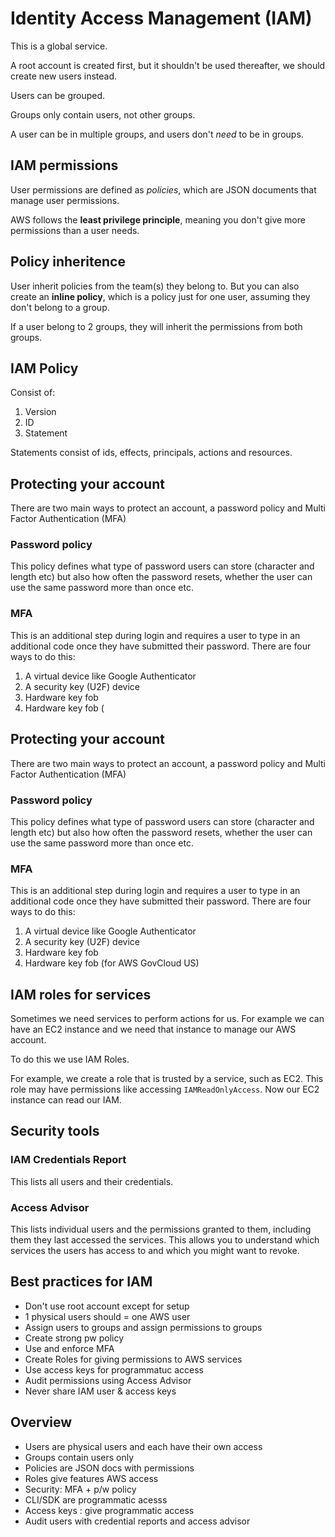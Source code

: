 # Identity Access Management (IAM)

This is a global service.

A root account is created first, but it shouldn't be used thereafter, we should create new users instead.

Users can be grouped.

Groups only contain users, not other groups.

A user can be in multiple groups, and users don't *need* to be in groups.

## IAM permissions

User permissions are defined as *policies*, which are JSON documents that manage user permissions. 

AWS follows the **least privilege principle**, meaning you don't give more permissions than a user needs. 

## Policy inheritence 

User inherit policies from the team(s) they belong to. But you can also create an **inline policy**, which is a policy just for one user, assuming they don't belong to a group. 

If a user belong to 2 groups, they will inherit the permissions from both groups. 

## IAM Policy

Consist of:

1. Version
2. ID
3. Statement

Statements consist of ids, effects, principals, actions and resources. 

## Protecting your account

There are two main ways to protect an account, a password policy and Multi Factor Authentication (MFA)

### Password policy

This policy defines what type of password users can store (character and length etc) but also how often the password resets, whether the user can use the same password more than once etc.

### MFA

This is an additional step during login and requires a user to type in an additional code once they have submitted their password. There are four ways to do this:

1. A virtual device like Google Authenticator
2. A security key (U2F) device
3. Hardware key fob
4. Hardware key fob (

## Protecting your account

There are two main ways to protect an account, a password policy and Multi Factor Authentication (MFA)

### Password policy

This policy defines what type of password users can store (character and length etc) but also how often the password resets, whether the user can use the same password more than once etc.

### MFA

This is an additional step during login and requires a user to type in an additional code once they have submitted their password. There are four ways to do this:

1. A virtual device like Google Authenticator
2. A security key (U2F) device
3. Hardware key fob
4. Hardware key fob (for AWS GovCloud US)

## IAM roles for services

Sometimes we need services to perform actions for us. For example we can have an EC2 instance and we need that instance to manage our AWS account.

To do this we use IAM Roles. 

For example, we create a role that is trusted by a service, such as EC2. This role may have permissions like accessing `IAMReadOnlyAccess`. Now our EC2 instance can read our IAM.

## Security tools

### IAM Credentials Report

This lists all users and their credentials.

### Access Advisor

This lists individual users and the permissions granted to them, including them they last accessed the services. This allows you to understand which services the users has access to and which you might want to revoke. 

## Best practices for IAM

- Don't use root account except for setup
- 1 physical users should = one AWS user
- Assign users to groups and assign permissions to groups
- Create strong pw policy
- Use and enforce MFA
- Create Roles for giving permissions to AWS services
- Use access keys for programmatuc access
- Audit permissions using Access Advisor
-  Never share IAM user & access keys

## Overview

- Users are physical users and each have their own access
- Groups contain users only
- Policies are JSON docs with permissions
- Roles give features AWS access
- Security: MFA + p/w policy
- CLI/SDK are programmatic acesss
- Access keys : give programmatic access
- Audit users with credential reports and access advisor
